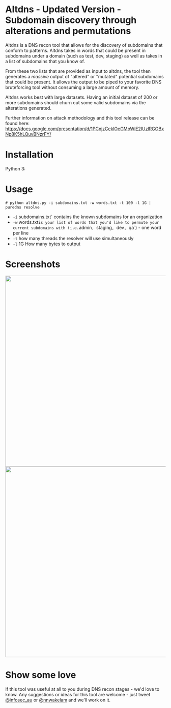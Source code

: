 # Altdns - Updated Version - Subdomain discovery through alterations and permutations

Altdns is a DNS recon tool that allows for the discovery of subdomains that conform to patterns. Altdns takes in words that could be present in subdomains under a domain (such as test, dev, staging) as well as takes in a list of subdomains that you know of.

From these two lists that are provided as input to altdns, the tool then generates a _massive_ output of "altered" or "mutated" potential subdomains that could be present. It allows the output to be piped to your favorite DNS bruteforcing tool without consuming a large amount of memory. 

Altdns works best with large datasets. Having an initial dataset of 200 or more subdomains should churn out some valid subdomains via the alterations generated.

Further information on attack methodology and this tool release can be found here: https://docs.google.com/presentation/d/1PCnjzCeklOeGMoWiE2IUzlRGOBxNp8K5hLQuvBNzrFY/

# Installation

Python 3:

# Usage

`# python altdns.py -i subdomains.txt -w words.txt -t 100 -l 1G | puredns resolve`
- `-i` subdomains.txt` contains the known subdomains for an organization
- `-w` words.txt` is your list of words that you'd like to permute your current subdomains with (i.e. `admin`, `staging`, `dev`, `qa`) - one word per line
- `-t` how many threads the resolver will use simultaneously
- `-l` 1G How many bytes to output

# Screenshots

<img src="https://i.imgur.com/fkfZqkl.png" width="600px"/>

<img src="https://i.imgur.com/Jyfue26.png" width="600px"/>

# Show some love

If this tool was useful at all to you during DNS recon stages - we'd love to know. Any suggestions or ideas for this tool are welcome - just tweet [@infosec_au](https://twitter.com/infosec_au) or [@nnwakelam](https://twitter.com/nnwakelam) and we'll work on it.
